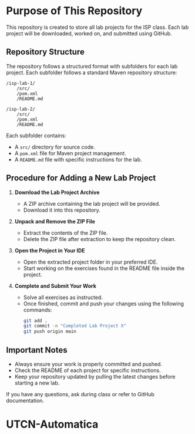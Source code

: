 # Purpose of This Repository

This repository is created to store all lab projects for the ISP class. Each lab project will be downloaded, worked on, and submitted using GitHub.

## Repository Structure

The repository follows a structured format with subfolders for each lab project. Each subfolder follows a standard Maven repository structure:

```
/isp-lab-1/
    /src/
    /pom.xml
    /README.md

/isp-lab-2/
    /src/
    /pom.xml
    /README.md
```

Each subfolder contains:
- A `src/` directory for source code.
- A `pom.xml` file for Maven project management.
- A `README.md` file with specific instructions for the lab.

## Procedure for Adding a New Lab Project

1. **Download the Lab Project Archive**
   - A ZIP archive containing the lab project will be provided.
   - Download it into this repository.

2. **Unpack and Remove the ZIP File**
   - Extract the contents of the ZIP file.
   - Delete the ZIP file after extraction to keep the repository clean.

3. **Open the Project in Your IDE**
   - Open the extracted project folder in your preferred IDE.
   - Start working on the exercises found in the README file inside the project.

4. **Complete and Submit Your Work**
   - Solve all exercises as instructed.
   - Once finished, commit and push your changes using the following commands:
     ```sh
     git add .
     git commit -m "Completed Lab Project X"
     git push origin main
     ```

## Important Notes
- Always ensure your work is properly committed and pushed.
- Check the README of each project for specific instructions.
- Keep your repository updated by pulling the latest changes before starting a new lab.

If you have any questions, ask during class or refer to GitHub documentation.
# UTCN-Automatica
